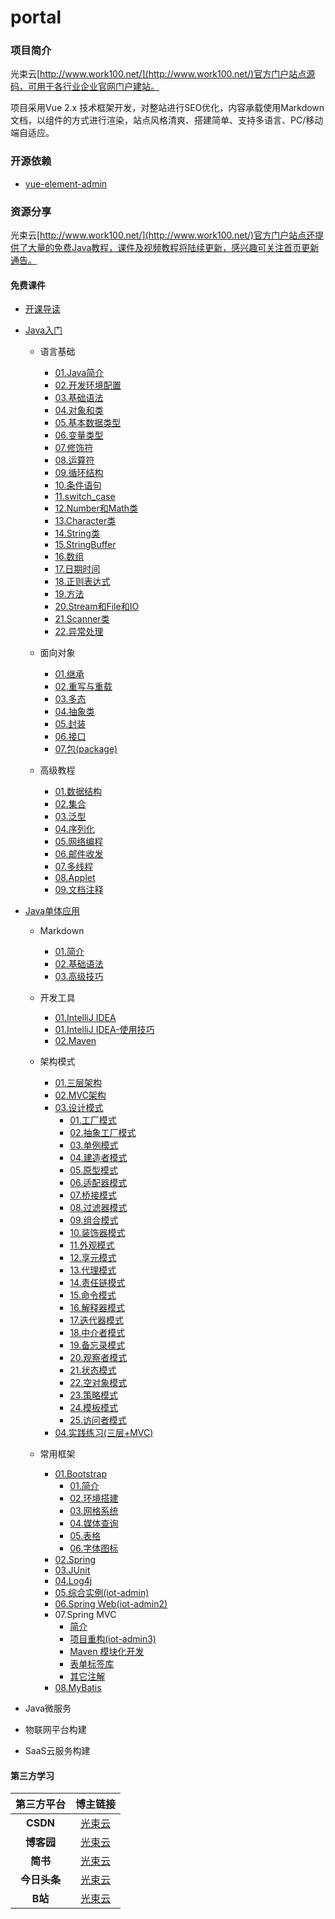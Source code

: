 # portal

### 项目简介

光束云[http://www.work100.net/](http://www.work100.net/)官方门户站点源码，可用于各行业企业官网门户建站。

项目采用Vue 2.x 技术框架开发，对整站进行SEO优化，内容承载使用Markdown文档，以组件的方式进行渲染，站点风格清爽、搭建简单、支持多语言、PC/移动端自适应。

### 开源依赖

- [vue-element-admin](https://github.com/PanJiaChen/vue-element-admin) 



### 资源分享

光束云[http://www.work100.net/](http://www.work100.net/)官方门户站点还提供了大量的免费Java教程，课件及视频教程将陆续更新，感兴趣可关注首页更新通告。

#### 免费课件

- [开课导读](http://www.work100.net/training/index)

- [Java入门](http://www.work100.net/training/java)

  - 语言基础
  
    - [01.Java简介](http://www.work100.net/training/java-intro.html)
    - [02.开发环境配置](http://www.work100.net/training/java-environment-setup.html)
    - [03.基础语法](http://www.work100.net/training/java-basic-syntax.html)
    - [04.对象和类](http://www.work100.net/training/java-object-class.html)
    - [05.基本数据类型](http://www.work100.net/training/java-basic-datatype.html)
    - [06.变量类型](http://www.work100.net/training/java-variable-type.html)
    - [07.修饰符](http://www.work100.net/training/java-modifier-type.html)
    - [08.运算符](http://www.work100.net/training/java-operator.html)
    - [09.循环结构](http://www.work100.net/training/java-loop.html)
    - [10.条件语句](http://www.work100.net/training/java-if-else.html)
    - [11.switch_case](http://www.work100.net/training/java-switch-case.html)
    - [12.Number和Math类](http://www.work100.net/training/java-number-math.html)
    - [13.Character类](http://www.work100.net/training/java-character.html)
    - [14.String类](http://www.work100.net/training/java-string.html)
    - [15.StringBuffer](http://www.work100.net/training/java-stringbuffer.html)
    - [16.数组](http://www.work100.net/training/java-array.html)
    - [17.日期时间](http://www.work100.net/training/java-date-time.html)
    - [18.正则表达式](http://www.work100.net/training/java-regular-expression.html)
    - [19.方法](http://www.work100.net/training/java-method.html)
    - [20.Stream和File和IO](http://www.work100.net/training/java-stream-file-io.html)
    - [21.Scanner类](http://www.work100.net/training/java-scanner.html)
    - [22.异常处理](http://www.work100.net/training/java-exception.html)
    

  - 面向对象
  
    - [01.继承](http://www.work100.net/training/java-inheritance.html)
    - [02.重写与重载](http://www.work100.net/training/java-override-overload.html)
    - [03.多态](http://www.work100.net/training/java-polymorphism.html)
    - [04.抽象类](http://www.work100.net/training/java-abstract.html)
    - [05.封装](http://www.work100.net/training/java-encapsulation.html)
    - [06.接口](http://www.work100.net/training/java-interface.html)
    - [07.包(package)](http://www.work100.net/training/java-package.html)
    

  - 高级教程
  
    - [01.数据结构](http://www.work100.net/training/java-data-structure.html)
    - [02.集合](http://www.work100.net/training/java-collection.html)
    - [03.泛型](http://www.work100.net/training/java-generic.html)
    - [04.序列化](http://www.work100.net/training/java-serialization.html)
    - [05.网络编程](http://www.work100.net/training/java-networking.html)
    - [06.邮件收发](http://www.work100.net/training/java-email.html)
    - [07.多线程](http://www.work100.net/training/java-multi-threading.html)
    - [08.Applet](http://www.work100.net/training/java-applet.html)
    - [09.文档注释](http://www.work100.net/training/java-documentation.html)


- [Java单体应用](http://www.work100.net/training/monolithic)

  - Markdown
  
    - [01.简介](http://www.work100.net/training/monolithic-markdown.html)
    - [02.基础语法](http://www.work100.net/training/monolithic-markdown-basic.html)
    - [03.高级技巧](http://www.work100.net/training/monolithic-markdown-advance.html)

  - 开发工具
  
    - [01.IntelliJ IDEA](http://www.work100.net/training/monolithic-tools-intellij-idea.html)
    - [01.IntelliJ IDEA-使用技巧](http://www.work100.net/training/monolithic-tools-intellij-idea-skill.html)
    - [02.Maven](http://www.work100.net/training/monolithic-tools-maven.html)

  - 架构模式
  
    - [01.三层架构](http://www.work100.net/training/monolithic-architecture-3level.html)
    - [02.MVC架构](http://www.work100.net/training/monolithic-architecture-mvcc.html)
    - [03.设计模式](http://www.work100.net/training/monolithic-architecture-design-patterns.html)
        - [01.工厂模式](http://www.work100.net/training/monolithic-architecture-design-patterns-factory-pattern.html)
        - [02.抽象工厂模式](http://www.work100.net/training/monolithic-architecture-design-patterns-abstract-factory-pattern.html)
        - [03.单例模式](http://www.work100.net/training/monolithic-architecture-design-patterns-singleton-pattern.html)
        - [04.建造者模式](http://www.work100.net/training/monolithic-architecture-design-patterns-builder-pattern.html)
        - [05.原型模式](http://www.work100.net/training/monolithic-architecture-design-patterns-prototype-pattern.html)
        - [06.适配器模式](http://www.work100.net/training/monolithic-architecture-design-patterns-adapter-pattern.html)
        - [07.桥接模式](http://www.work100.net/training/monolithic-architecture-design-patterns-bridge-pattern.html)
        - [08.过滤器模式](http://www.work100.net/training/monolithic-architecture-design-patterns-filter-pattern.html)
        - [09.组合模式](http://www.work100.net/training/monolithic-architecture-design-patterns-composite-pattern.html)
        - [10.装饰器模式](http://www.work100.net/training/monolithic-architecture-design-patterns-decorator-pattern.html)
        - [11.外观模式](http://www.work100.net/training/monolithic-architecture-design-patterns-facade-pattern.html)
        - [12.享元模式](http://www.work100.net/training/monolithic-architecture-design-patterns-flyweight-pattern.html)
        - [13.代理模式](http://www.work100.net/training/monolithic-architecture-design-patterns-proxy-pattern.html)
        - [14.责任链模式](http://www.work100.net/training/monolithic-architecture-design-patterns-chain-of-responsibility-pattern.html)
        - [15.命令模式](http://www.work100.net/training/monolithic-architecture-design-patterns-command-pattern.html)
        - [16.解释器模式](http://www.work100.net/training/monolithic-architecture-design-patterns-interpreter-pattern.html)
        - [17.迭代器模式](http://www.work100.net/training/monolithic-architecture-design-patterns-iterator-pattern.html)
        - [18.中介者模式](http://www.work100.net/training/monolithic-architecture-design-patterns-mediator-pattern.html)
        - [19.备忘录模式](http://www.work100.net/training/monolithic-architecture-design-patterns-memento-pattern.html)
        - [20.观察者模式](http://www.work100.net/training/monolithic-architecture-design-patterns-observer-pattern.html)
        - [21.状态模式](http://www.work100.net/training/monolithic-architecture-design-patterns-state-pattern.html)
        - [22.空对象模式](http://www.work100.net/training/monolithic-architecture-design-patterns-null-object-pattern.html)
        - [23.策略模式](http://www.work100.net/training/monolithic-architecture-design-patterns-strategy-pattern.html)
        - [24.模板模式](http://www.work100.net/training/monolithic-architecture-design-patterns-template-pattern.html)
        - [25.访问者模式](http://www.work100.net/training/monolithic-architecture-design-patterns-visitor-pattern.html)
    - [04.实践练习(三层+MVC)](http://www.work100.net/training/monolithic-architecture-test.html)
    
  - 常用框架

    - [01.Bootstrap](http://www.work100.net/training/monolithic-frameworks-bootstrap.html)
        - [01.简介](http://www.work100.net/training/monolithic-frameworks-bootstrap.html)
        - [02.环境搭建](http://www.work100.net/training/monolithic-frameworks-bootstrap-environment-setup.html)
        - [03.网格系统](http://www.work100.net/training/monolithic-frameworks-bootstrap-grid-system.html)
        - [04.媒体查询](http://www.work100.net/training/monolithic-frameworks-bootstrap-media.html)
        - [05.表格](http://www.work100.net/training/monolithic-frameworks-bootstrap-table.html)
        - [06.字体图标](http://www.work100.net/training/monolithic-frameworks-bootstrap-glyphicons.html)
    - [02.Spring](http://www.work100.net/training/monolithic-frameworks-spring.html)
    - [03.JUnit](http://www.work100.net/training/monolithic-frameworks-junit.html)
    - [04.Log4j](http://www.work100.net/training/monolithic-frameworks-log4j.html)
    - [05.综合实例(iot-admin)](http://www.work100.net/training/monolithic-frameworks-example.html)
    - [06.Spring Web(iot-admin2)](http://www.work100.net/training/monolithic-frameworks-spring-web.html)
    - 07.Spring MVC
        - [简介](http://www.work100.net/training/monolithic-frameworks-spring-mvc.html)
        - [项目重构(iot-admin3)](http://www.work100.net/training/monolithic-frameworks-spring-mvc-iot-admin3.html)
        - [Maven 模块化开发](http://www.work100.net/training/monolithic-frameworks-spring-mvc-maven-module.html)
        - [表单标签库](http://www.work100.net/training/monolithic-frameworks-spring-mvc-form-tags.html)
        - [其它注解](http://www.work100.net/training/monolithic-frameworks-spring-mvc-other-annotation.html)
    - [08.MyBatis](http://www.work100.net/training/monolithic-frameworks-mybatis.html)
    
    
- Java微服务

- 物联网平台构建

- SaaS云服务构建


#### 第三方学习

第三方平台|博主链接
:---:|:---:
**CSDN**|<a href="https://me.csdn.net/m0_46206954" target="_blank">光束云</a>
**博客园**|<a href="https://www.cnblogs.com/liuxiaojun/" target="_blank">光束云</a>
**简书**|<a href="https://www.jianshu.com/u/986bbb81f2dc" target="_blank">光束云</a>
**今日头条**|<a href="https://www.toutiao.com/c/user/52905992984/#mid=1656407917031432" target="_blank">光束云</a>
**B站**|<a href="https://space.bilibili.com/386961393" target="_blank">光束云</a>

